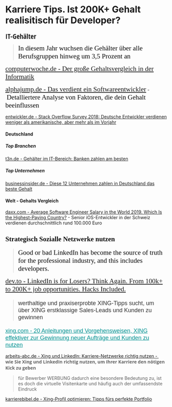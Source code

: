# Karriere Tips. Ist 200K+ Gehalt realisitisch für Developer?

<h2 class="topline" style="box-sizing: border-box; font-family: 'Open Sans Condensed', Arial, Helvetica, sans-serif; line-height: 1.1; color: #222222; margin-top: 20px; margin-bottom: 10px; font-size: 22px;">IT-Gehälter</h2>
<blockquote>
<p><span style="color: #0a0a0a; font-family: Palatino, 'Palatino Linotype', 'Palatino LT STD', 'Book Antiqua', Georgia, serif; font-size: 21px;"><span style="color: #0a0a0a; font-family: Palatino, Palatino Linotype, Palatino LT STD, Book Antiqua, Georgia, serif;"><span style="font-size: 21px;">In diesem Jahr wuchsen die Gehälter über alle Berufsgruppen hinweg um 3,5 Prozent an</span></span></span></p>
</blockquote>
<p><span style="color: #0a0a0a; font-family: Palatino, 'Palatino Linotype', 'Palatino LT STD', 'Book Antiqua', Georgia, serif; font-size: 21px;"><a href="https://www.computerwoche.de/a/der-grosse-gehaltsvergleich-in-der-informatik,3218378">computerwoche.de - Der große Gehaltsvergleich in der Informatik</a></span></p>
<p><a href="https://www.alphajump.de/karriereguide/gehalt/gehalt-softwareentwickler" target="_blank" rel="noopener" style="font-family: Palatino, 'Palatino Linotype', 'Palatino LT STD', 'Book Antiqua', Georgia, serif; font-size: 21px;">alphajump.de - Das verdient ein Softwareentwickler</a> - <span style="color: #0a0a0a; font-family: Palatino, 'Palatino Linotype', 'Palatino LT STD', 'Book Antiqua', Georgia, serif; font-size: 21px;">Detalliertere Analyse von Faktoren, die dein Gehalt beeinflussen</span></p>
<p><a href="https://entwickler.de/online/development/stack-overflow-entwickler-gehalt-579845267.html">entwickler.de - Stack Overflow Survey 2018: Deutsche Entwickler verdienen weniger als amerikanische, aber mehr als im Vorjahr</a></p>
<h4>Deutschland</h4>
<h5>Top Branchen</h5>
<p><a href="https://t3n.de/news/it-gehaelter-job-diese-branchen-verdienen-am-meisten-geld-1146603/">t3n.de - Gehälter im IT-Bereich: Banken zahlen am besten</a></p>
<h5>Top Unternehmen</h5>
<p><a href="https://www.businessinsider.de/glassdoor-gehaltsstudie-deutschland-2018-5" target="_blank" rel="noopener">businessinsider.de - Diese 12 Unternehmen zahlen in Deutschland das beste Gehalt</a></p>
<h4>Welt - Gehalts Vergleich</h4>
<p><a href="https://www.daxx.com/blog/development-trends/it-salaries-software-developer-trends-2019">daxx.com - Average Software Engineer Salary in the World 2019. Which Is the Highest-Paying Country?</a> - Senior iOS-Entwickler in der Schweiz verdienen durchschnittlich rund 100.000 Euro</p>
<h2><span style="color: #0a0a0a; font-family: Palatino, 'Palatino Linotype', 'Palatino LT STD', 'Book Antiqua', Georgia, serif; font-size: 21px;">Strategisch Sozialle Netzwerke nutzen</span></h2>
<blockquote>
<p><span style="color: #0a0a0a; font-family: Palatino, 'Palatino Linotype', 'Palatino LT STD', 'Book Antiqua', Georgia, serif; font-size: 21px;">Good or bad LinkedIn has become the source of truth for the professional industry, and this includes developers.</span></p>
</blockquote>
<p><span style="color: #0a0a0a; font-family: Palatino, 'Palatino Linotype', 'Palatino LT STD', 'Book Antiqua', Georgia, serif; font-size: 21px;"><a href="https://dev.to/exampro/linkedin-is-for-losers-think-again-from-100k-to-200k-job-opportunities-hacks-included-1a8e?utm_source=digest_mailer&utm_medium=email&utm_campaign=digest_email">dev.to - LinkedIn is for Losers? Think Again. From 100k+ to 200K+ job opportunities. Hacks Included.</a></span></p>
<blockquote>
<h2 itemprop="name" style="border: 0px; margin: 20px 0px 15px; padding: 0px; font-size: 18px; line-height: 22px; font-weight: 400; color: #333333; font-family: 'Xing Sans', 'Trebuchet MS', Verdana, sans-serif; font-variant-ligatures: common-ligatures;">werthaltige und praxiserprobte XING-Tipps sucht, um über XING erstklassige Sales-Leads und Kunden zu gewinnen</h2>
</blockquote>
<h2 itemprop="name" style="border: 0px; margin: 20px 0px 15px; padding: 0px; font-size: 18px; line-height: 22px; font-weight: 400; color: #333333; font-family: 'Xing Sans', 'Trebuchet MS', Verdana, sans-serif; font-variant-ligatures: common-ligatures;"><a title="20 Anleitungen und Vorgehensweisen, XING effektiver zur Gewinnung neuer Aufträge und Kunden zu nutzen" href="https://www.xing.com/communities/posts/20-anleitungen-und-vorgehensweisen-xing-effektiver-zur-gewinnung-neuer-auftraege-und-kunden-zu-nutzen-1010725463" style="color: #009090;">xing.com - 20 Anleitungen und Vorgehensweisen, XING effektiver zur Gewinnung neuer Aufträge und Kunden zu nutzen</a></h2>
<p><a href="https://arbeits-abc.de/xing-und-linkedin-karriere-netzwerke-richtig-nutzen/" target="_blank" rel="noopener">arbeits-abc.de - Xing und LinkedIn: Karriere-Netzwerke richtig nutzen - </a><strong style="margin: 0px; padding: 0px; border: 0px; vertical-align: baseline; font-family: 'Open Sans', Arial, sans-serif; color: #616161;"> wie Sie Xing und LinkedIn richtig nutzen, um Ihrer Karriere den nötigen Kick zu geben</strong><a href="https://arbeits-abc.de/xing-und-linkedin-karriere-netzwerke-richtig-nutzen/" target="_blank" rel="noopener"></a></p>
<blockquote>
<p>für Bewerber WERBUNG dadurch eine besondere Bedeutung zu, ist es doch die virtuelle Visitenkarte und häufig auch der umfassendste Eindruck</p>
</blockquote>
<p><a href="https://karrierebibel.de/xing-profil-optimieren/" target="_blank" rel="noopener">karrierebibel.de - Xing-Profil optimieren: Tipps fürs perfekte Portfolio</a></p>
<p></p>